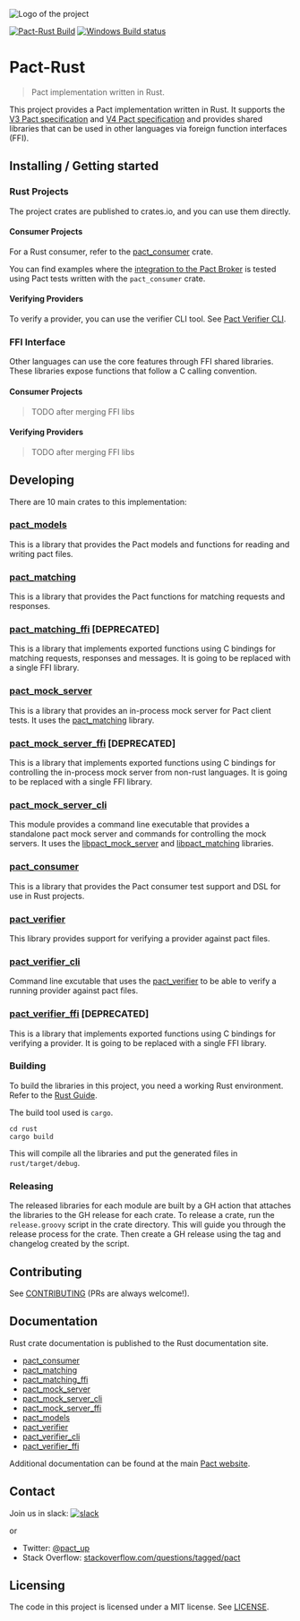 ![Logo of the project](https://raw.githubusercontent.com/pact-foundation/pact-reference/master/images/logo.svg)

[![Pact-Rust Build](https://github.com/pact-foundation/pact-reference/workflows/Pact-Rust%20Build/badge.svg)](https://github.com/pact-foundation/pact-reference/actions?query=workflow%3A%22Pact-Rust+Build%22)
[![Windows Build status](https://ci.appveyor.com/api/projects/status/bqlb7ny924lsu6yi?svg=true)](https://ci.appveyor.com/project/pact-foundation/pact-reference)

# Pact-Rust
> Pact implementation written in Rust.

This project provides a Pact implementation written in Rust. It supports the [V3 Pact specification](https://github.com/pact-foundation/pact-specification/tree/version-3)
and [V4 Pact specification](https://github.com/pact-foundation/pact-specification/tree/version-4) and provides shared 
libraries that can be used in other languages via foreign function interfaces (FFI).

## Installing / Getting started

### Rust Projects

The project crates are published to crates.io, and you can use them directly. 

#### Consumer Projects

For a Rust consumer, refer to the [pact_consumer](./pact_consumer) crate.

You can find examples where the [integration to the Pact Broker](https://github.com/pact-foundation/pact-reference/blob/master/rust/pact_verifier/tests/tests.rs) is tested using 
Pact tests written with the `pact_consumer` crate.

#### Verifying Providers

To verify a provider, you can use the verifier CLI tool. See [Pact Verifier CLI](./pact_verifier_cli).

### FFI Interface

Other languages can use the core features through FFI shared libraries. These libraries expose functions that
follow a C calling convention.

#### Consumer Projects

> TODO after merging FFI libs

#### Verifying Providers

> TODO after merging FFI libs

## Developing

There are 10 main crates to this implementation:

### [pact_models](./pact_models)

This is a library that provides the Pact models and functions for reading and writing pact files.

### [pact_matching](./pact_matching)

This is a library that provides the Pact functions for matching requests and responses.

### [pact_matching_ffi](./pact_matching_ffi) [DEPRECATED]

This is a library that implements exported functions using C bindings for matching requests, responses and messages. 
It is going to be replaced with a single FFI library.

### [pact_mock_server](./pact_mock_server)

This is a library that provides an in-process mock server for Pact client tests. It uses the [pact_matching](./pact_matching)
library.

### [pact_mock_server_ffi](./pact_mock_server_ffi) [DEPRECATED]

This is a library that implements exported functions using C bindings for controlling the in-process mock server from
non-rust languages. It is going to be replaced with a single FFI library.

### [pact_mock_server_cli](./pact_mock_server_cli)

This module provides a command line executable that provides a standalone pact mock server and commands for controlling
the mock servers. It uses the [libpact_mock_server](./pact_mock_server) and [libpact_matching](./pact_matching)
libraries.

### [pact_consumer](./pact_consumer)

This is a library that provides the Pact consumer test support and DSL for use in Rust projects.

### [pact_verifier](./pact_verifier)

This library provides support for verifying a provider against pact files.

### [pact_verifier_cli](./pact_verifier_cli)

Command line excutable that uses the [pact_verifier](./pact_verifier) to be able to verify a running provider against
pact files.

### [pact_verifier_ffi](./pact_verifier_ffi) [DEPRECATED]

This is a library that implements exported functions using C bindings for verifying a provider.  It is going to be 
replaced with a single FFI library.

### Building

To build the libraries in this project, you need a working Rust environment. Refer to the [Rust Guide](https://www.rust-lang.org/learn/get-started).

The build tool used is `cargo`.

```shell
cd rust
cargo build
```

This will compile all the libraries and put the generated files in `rust/target/debug`.

### Releasing

The released libraries for each module are built by a GH action that attaches the libraries to the GH release for each
crate. To release a crate, run the `release.groovy` script in the crate directory. This will guide you through the
release process for the crate. Then create a GH release using the tag and changelog created by the script.

## Contributing

See [CONTRIBUTING](../CONTRIBUTING.md) (PRs are always welcome!).

## Documentation

Rust crate documentation is published to the Rust documentation site.

* [pact_consumer](https://docs.rs/pact_consumer/)
* [pact_matching](https://docs.rs/pact_matching/)
* [pact_matching_ffi](https://docs.rs/pact_matching_ffi/)
* [pact_mock_server](https://docs.rs/pact_mock_server/)
* [pact_mock_server_cli](https://docs.rs/pact_mock_server_cli/)
* [pact_mock_server_ffi](https://docs.rs/pact_mock_server_ffi/)
* [pact_models](https://docs.rs/pact_models/)
* [pact_verifier](https://docs.rs/pact_verifier/)
* [pact_verifier_cli](https://docs.rs/pact_verifier_cli/)
* [pact_verifier_ffi](https://docs.rs/pact_verifier_ffi/)

Additional documentation can be found at the main [Pact website](https://pact.io).

## Contact

Join us in slack: [![slack](https://slack.pact.io/badge.svg)](https://slack.pact.io)

or

- Twitter: [@pact_up](https://twitter.com/pact_up)
- Stack Overflow: [stackoverflow.com/questions/tagged/pact](https://stackoverflow.com/questions/tagged/pact)

## Licensing

The code in this project is licensed under a MIT license. See [LICENSE](../LICENSE).
